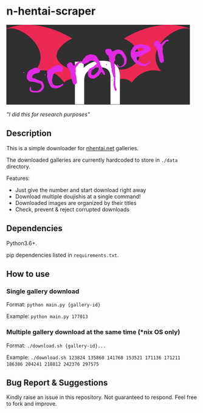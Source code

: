 # n-hentai-scraper

![n-hentai-scraper](./logo.png)

*"I did this for research purposes"*

## Description

This is a simple downloader for [nhentai.net](https://nhentai.net) galleries.

The downloaded galleries are currently hardcoded to store in `./data` directory.

Features:
- Just give the number and start download right away
- Download multiple doujishis at a single command!
- Downloaded images are organized by their titles
- Check, prevent & reject corrupted downloads

## Dependencies

Python3.6+.

pip dependencies listed in `requirements.txt`.

## How to use

### Single gallery download

Format: `python main.py {gallery-id}`

Example: `python main.py 177013`

### Multiple gallery download at the same time (*nix OS only)

Format: `./download.sh {gallery-id}...`

Example: `./download.sh 123824 135860 141768 153521 171136 171211 186386 204241 218812 242376 297575`

## Bug Report & Suggestions

Kindly raise an issue in this repository. Not guaranteed to respond. Feel free to fork and improve.
